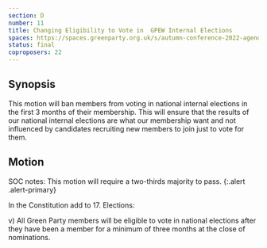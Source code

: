 ```yaml
---
section: D
number: 11
title: Changing Eligibility to Vote in  GPEW Internal Elections
spaces: https://spaces.greenparty.org.uk/s/autumn-conference-2022-agenda-forum/?contentId=101082
status: final
coproposers: 22
---
```

## Synopsis
This motion will ban members from voting in national internal elections in the first 3 months of their membership. This will ensure that the results of our national internal elections are what our membership want and not influenced by candidates recruiting new members to join just to vote for them.

## Motion
SOC notes: This motion will require a two-thirds majority to pass.
{:.alert .alert-primary}

In the Constitution add to 17. Elections:

v) All Green Party members will be eligible to vote in national elections after they have been a member for a minimum of three months at the close of nominations.

